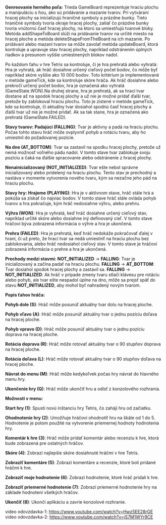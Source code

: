**Genreovanie herného poľa:**
    Trieda GameBoard reprezentuje hraciu plochu a manipuláciu s ňou, ako sú pridávanie a mazanie tvarov. Pri vytváraní hracej plochy sa inicializujú hraničné symboly a prázdne bunky. Tieto hraničné symboly tvoria okraje hracej plochy, zatiaľ čo prázdne bunky tvoria vnútornú časť hracej plochy, na ktorú sa umiestňujú tvarové bloky. Metóda addShapeToBoard slúži na pridávanie tvarov na určité miesto na hracej ploche a metóda deleteShapeFromTheBoard na ich mazanie. Po pridávaní alebo mazaní tvarov sa môže zavolať metóda updateBoard, ktorá kontroluje a upravuje stav hracej plochy, napríklad odstránením úplných riadkov a presunom vyššie umiestnených blokov nadol.


Po každom ťahu v hre Tetris sa kontroluje, či je hra prehratá alebo vyhratá:
    Hra je vyhratá, ak hráč dosiahne určený cieľový počet bodov, čo môže byť napríklad skóre vyššie ako 10 000 bodov. Toto kritérium je implementované v metóde gameTick, kde sa kontroluje skóre hráča. Ak hráč dosiahne alebo prekročí určený počet bodov, hra je označená ako vyhratá (GameState.WON).Na druhej strane, hra je prehratá, ak sa hrací tvar dostane až na spodok hracej plochy a už nie je možné pridať ďalší tvar, pretože by zablokoval hraciu plochu. Toto je zistené v metóde gameTick, kde sa kontroluje, či aktuálny tvar dosiahol spodnú časť hracej plochy a ďalší tvar už nie je možné pridať. Ak sa tak stane, hra je označená ako prehratá (GameState.FAILED).

**Stavy tvarov:**
**Padajúci (FALLING)**: Tvar je aktívny a padá na hraciu plochu. Počas tohto stavu hráč môže ovplyvniť pohyb a rotáciu tvaru, aby ho umiestnil do požadovanej pozície.

**Na dne (AT_BOTTOM)**: Tvar sa zastavil na spodku hracej plochy, pretože už nemá možnosť voľného pádu nadol. V tomto stave tvar zablokuje svoju pozíciu a čaká na ďalšie spracovanie alebo odstránenie z hracej plochy.

**Nenainicializovaný (NOT_INITIALIZED)**: Tvar ešte nebol správne inicializovaný alebo pridelený na hraciu plochu. Tento stav je prechodný a nastáva v momente vytvorenia nového tvaru, kým sa nezačne jeho pád na hraciu plochu.

**Stavy hry:**
**Hrajeme (PLAYING)**: Hra je v aktívnom stave, hráč stále hrá a pokúša sa získať čo najviac bodov. V tomto stave hráč stále ovláda pohyb tvarov a hra pokračuje, kým hráč nedosiahne výhru, alebo prehru.

**Výhra (WON)**: Hra je vyhratá, keď hráč dosiahne určený cieľový stav, napríklad určité skóre alebo dosiahne iný definovaný cieľ. V tomto stave hráčovi býva zobrazená informácia o výhre a hra je ukončená.

**Prehra (FAILED)**: Hra je prehratá, keď hráč nedokáže pokračovať ďalej v hraní, či už preto, že hrací tvar sa nedá umiestniť na hraciu plochu bez zablokovania, alebo hráč nedosiahol cieľový stav. V tomto stave je hráčovi zobrazená informácia o prehre a hra je ukončená.

**Prechody medzi stavmi:**
**NOT_INITIALIZED** → **FALLING**: Tvar je inicializovaný a začína padať na hraciu plochu.
**FALLING** → **AT_BOTTOM**: Tvar dosiahol spodok hracej plochy a zastavil sa.
**FALLING** → **NOT_INITIALIZED**: Ak hráč v prípade zmeny tvaru stlačí klávesu pre rotáciu alebo pohyb, ale tvar ešte nespadol úplne na dno, môže sa prejsť späť do stavu **NOT_INITIALIZED**, aby mohol byť nahradený novým tvarom.


**Popis ťahov hráča:**


**Pohyb dole (S)**: Hráč môže posunúť aktuálny tvar dolu na hracej ploche.

**Pohyb vľavo (A)**: Hráč môže posunúť aktuálny tvar o jednu pozíciu doľava na hracej ploche.

**Pohyb vpravo (D)**: Hráč môže posunúť aktuálny tvar o jednu pozíciu doprava na hracej ploche.

**Rotácia doprava (R)**: Hráč môže rotovať aktuálny tvar o 90 stupňov doprava na hracej ploche.

**Rotácia doľava (L)**: Hráč môže rotovať aktuálny tvar o 90 stupňov doľava na hracej ploche.

**Návrat do menu (M)**: Hráč môže kedykoľvek počas hry návrat do hlavného menu hry.

**Ukončenie hry (Q)**: Hráč môže ukončiť hru a odísť z konzolového rozhrania.


**Možnosti v menu:**

**Start hry (1)**: Spustí novú inštanciu hry Tetris, čo zaháji hru od začiatku.

**Ohodnotenie hry (2)**: Umožňuje hráčovi ohodnotiť hru na škále od 1 do 5. Hodnotenie je potom použité na vytvorenie priemernej hodnoty hodnotenia hry.

**Komentár k hre (3)**: Hráč môže pridať komentár alebo recenziu k hre, ktorá bude zobrazená pre ostatných hráčov.

**Skóre (4)**: Zobrazí najlepšie skóre dosiahnuté hráčmi v hre Tetris.

**Zobraziť komentáre (5)**: Zobrazí komentáre a recenzie, ktoré boli pridané hráčmi k hre.

**Zobraziť moje hodnotenie (6)**: Zobrazí hodnotenie, ktoré hráč pridali k hre.

**Zobraziť priemerné hodnotenie (7)**: Zobrazí priemerné hodnotenie hry na základe hodnotení všetkých hráčov.

**Ukončiť (8)**: Ukončí aplikáciu a zavrie konzolové rozhranie.


video odovzdavka-1: https://www.youtube.com/watch?v=Hwz5EE28rGE
video odovzdavka-2: https://www.youtube.com/watch?v=jS7M1WYr9CE
